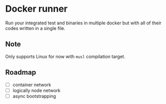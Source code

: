 # Docker runner 

Run your integrated test and binaries in multiple docker but with all of their codes written in a single file.

## Note

Only supports Linux for now with `musl` compilation target.


## Roadmap
- [ ] container network
- [ ] logically node network
- [ ] async bootstrapping

